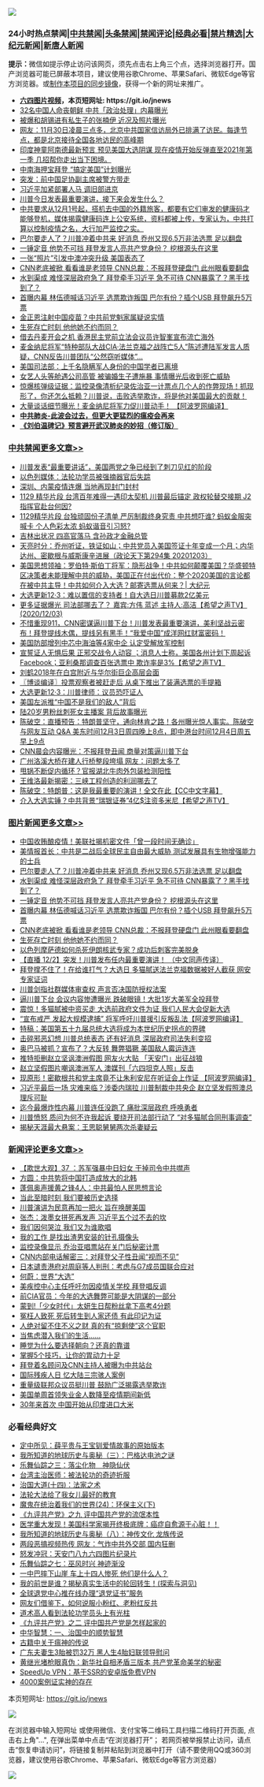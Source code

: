![](https://raw.githubusercontent.com/fqnews/bnews/master/64photo/fqnews-qr.jpg)

<div id="tt">
<h3>24小时热点禁闻|<a href="#%E4%B8%AD%E5%85%B1%E7%A6%81%E9%97%BB%E6%9B%B4%E5%A4%9A%E6%96%87%E7%AB%A0">中共禁闻</a>|<a href="#%E5%9B%BE%E7%89%87%E6%96%B0%E9%97%BB%E6%9B%B4%E5%A4%9A%E6%96%87%E7%AB%A0">头条禁闻</a>|<a href="#%E6%96%B0%E9%97%BB%E8%AF%84%E8%AE%BA%E6%9B%B4%E5%A4%9A%E6%96%87%E7%AB%A0">禁闻评论|<a href="#%E5%BF%85%E7%9C%8B%E7%BB%8F%E5%85%B8%E5%A5%BD%E6%96%87">经典必看|<a href="/video.md#%E7%A6%81%E7%89%87%E7%B2%BE%E9%80%89">禁片精选</a>|<a href="https://github.com/fqnews/djy/blob/master/gb/nf1351518.md#1">大纪元新闻</a>|<a href="https://github.com/fqnews/ntdtv/blob/master/gb/prog204.md#1">新唐人新闻</a></h3>
<div><b>提示：</b>微信如提示停止访问该网页，须先点击右上角三个点，选择浏览器打开。国产浏览器可能已屏蔽本项目，建议使用谷歌Chrome、苹果Safari、微软Edge等官方浏览器。或<a href="https://github.com/fqnews/bnews/blob/master/%E5%88%B6%E4%BD%9Cgit%E7%A6%81%E9%97%BB%E9%95%9C%E5%83%8F.md">制作本项目的同步镜像</a>，获得一个新的网址来推广。</div>
<ul>
<li><b><a href="http://d1.bdrive.tk/64.mp4" target="_blank">六四图片视频</a>，本页短网址: https://git.io/jnews</b></li>
<li><a href="/cbnews/20201203/1441470.md">32名中国人命丧朝鲜 中共「政治处理」内幕曝光</a></li>
<li><a href="/comments/20201203/1441496.md">被爆和胡锡进有私生子的张楠伊 近况及照片曝光</a></li>
<li><a href="/bannedvideo/20201203/1441435.md">网友：11月30日凌晨三点多，北京中共国家信访局外已排满了访民。每逢节点，都是北京接待全国各地访民的高峰期</a></li>
<li><a href="/bannedvideo/20201203/1441281.md">印度神童阿南德最新预言 预见美国大选阴谋 现在疫情开始反弹直至2021年第一季 几招帮你走出当下困境。</a></li>
<li><a href="/cbnews/20201203/1441376.md">中南海押宝拜登 “搞定美国”计划曝光</a></li>
<li><a href="/sports/20201203/1441473.md">突发：前中国足协副主席被警方带走</a></li>
<li><a href="/cbnews/20201203/1441478.md">习近平加紧部署人马 调旧部进京</a></li>
<li><a href="/taiwannews/20201203/1441443.md">川普今日发表最重要演讲，接下来会发生什么？</a></li>
<li><a href="/bannedvideo/20201203/1441521.md">中共要求从12月1号起，搭机去中国的外籍旅客，都要有它们审发的健康码才能够登机，媒体揭露健康码连上公安系统，资料都被上传，专家认为，中共打算以控制疫情之名，大行加严监控之实。</a></li>
<li><a href="/topimagenews/20201204/1441733.md">巴尔要走人了？川普冲着中共来 好消息 乔州又现6.5万非法选票 足以翻盘</a></li>
<li><a href="/topimagenews/20201204/1441655.md">一锤定音 他势不可挡 拜登发言人亮共产党身份？ 挖根源头在这里</a></li>
<li><a href="/worldnews/20201203/1441471.md">一张“照片”引发中澳冲突升级 美国表态了</a></li>
<li><a href="/topimagenews/20201203/1441549.md">CNN老底被掀 看看谁是老领导 CNN总裁：不报拜登硬盘门 此州眼看要翻盘</a></li>
<li><a href="/topimagenews/20201204/1441718.md">水到渠成 难怪深层政府急了 拜登牵手习近平 急不可待 CNN暴露了？黑手找到了？</a></li>
<li><a href="/topimagenews/20201203/1441592.md">首曝内幕 林伍德喊话习近平 选票欺诈叛国 巴尔有份？插个USB 拜登飙升5万票</a></li>
<li><a href="/cnnews/20201203/1441475.md">金正恩注射中国疫苗？中共前党魁家属疑说实情</a></li>
<li><a href="/topimagenews/20201203/1441487.md">生死存亡时刻 他他她不约而同？</a></li>
<li><a href="/headline/20201204/1441654.md">借去丹麦开会之机 香港民主党前立法会议员许智峯宣布流亡海外</a></li>
<li><a href="/comments/20201203/1441382.md">麦金纳尼将军“特种部队大战CIA·法兰克福之战阵亡5人”陈述遭陆军发言人质疑，CNN反告川普团队“公然窃听媒体”…</a></li>
<li><a href="/headline/20201203/1441385.md">美国司法部：上千名隐瞒军人身份的中国学者已离境</a></li>
<li><a href="/yule/20201203/1441345.md">女艺人头等舱遇公司高管 被骗婚生子遭施暴 事情曝光后收到死亡威胁</a></li>
<li><a href="/bannedvideo/20201204/1441690.md">惊爆核弹级证据：监控录像清析纪录佐治亚一计票点几个人的作弊现场！抓现形了，你还怎么抵赖？川普说，击败选举欺诈，将是他对美国最大的贡献！</a></li>
<li><a href="/cnnews/20201203/1441439.md">大量谈话细节曝光！麦金纳尼将军力促川普动手！ 【阿波罗网编译】</a></li>
<li><b><a href="/comments/20200211/1275071.md" target="_blank">中共肺炎-此波会过去，但更大更猛烈的瘟疫会再来</a></b></li>
<li><b><a href="/comments/20200207/1272816.md" target="_blank">《刘伯温碑记》预言避开武汉肺炎的妙招（修订版）</a></b></li>
</ul>
</div>

<div class="catlist">
<h3><a href="/cbnews/" target="_blank">中共禁闻</a><span><a href="/cbnews/" target="_blank" rel="nofollow">更多文章>></a></span></h3>
<ul>
<li><a href="/cbnews/20201204/1441868.md" target="_blank">川普发表“最重要讲话”，美国两党之争已经到了刺刀见红的阶段</a></li>
<li><a href="/cbnews/20201204/1441828.md" target="_blank">以色列媒体：法轮功学员被强摘器官后失踪</a></li>
<li><a href="/cbnews/20201204/1441827.md" target="_blank">深圳、内蒙疫情连爆 当地再现封门封村</a></li>
<li><a href="/cbnews/20201204/1441884.md" target="_blank">1129 精华片段  台湾百年难得一遇印太契机  川普最后锚定 政权轮替交接期 J2指挥官赴台何因?</a></li>
<li><a href="/cbnews/20201204/1441883.md" target="_blank">1129精华片段  台独顽固份子清单 严厉制裁终身究责 中共想吓谁? 蚂蚁金服突喊卡 个人色彩太浓 蚂蚁谐音引习怒?</a></li>
<li><a href="/cbnews/20201204/1441872.md" target="_blank">吉林出状况 四高官落马 含孙政才金融总管</a></li>
<li><a href="/cbnews/20201204/1441870.md" target="_blank">天亮时分：乔州听证，铁证如山；中共党员入美国签证十年变成一个月；内华达州、密歇根与威斯康辛进展（政论天下第294集 20201203）</a></li>
<li><a href="/cbnews/20201204/1441848.md" target="_blank">美国思想领袖：罗伯特·斯伯丁将军：隐形战争！中共如何颠覆美国？华盛顿特区决策者未能理解中共的威胁，美国正在付出代价：整个2020美国的言论都在被中共主导！中共如何介入大选？邮寄选票从何来？| 大纪元</a></li>
<li><a href="/cbnews/20201204/1441843.md" target="_blank">大选更新12·3：难以置信的支持者！自大选日川普募款2亿美元</a></li>
<li><a href="/cbnews/20201204/1441829.md" target="_blank">更多证据爆光  司法部哪去了？ 嘉宾:方伟 蓝述 主持人:高洁【希望之声TV】(2020/12/03)</a></li>
<li><a href="/cbnews/20201204/1441806.md" target="_blank">不惜重现911，CNN密谋逼川普下台！川普发表最重要演讲，美利坚战云密布！拜登提线木偶，提线另有黑手！“我爱中国”成洋网红财富密码！</a></li>
<li><a href="/cbnews/20201204/1441802.md" target="_blank">美国防部增列中芯中海油等4家中企 认定受解放军控制</a></li>
<li><a href="/cbnews/20201204/1441792.md" target="_blank">宣誓证人无惧后果 正邪交战令人动容 ；消息人士称，美国各州计划下周起诉Facebook；亚利桑那调查百张选票中 欺诈率是3%【希望之声TV】</a></li>
<li><a href="/cbnews/20201204/1441752.md" target="_blank">刘鹤2018年在白宫附近与华尔街巨企高层会面</a></li>
<li><a href="/cbnews/20201204/1441748.md" target="_blank">〖博谈编译〗投票观察者被赶走后 从桌下推出了装满选票的手提箱</a></li>
<li><a href="/cbnews/20201204/1441713.md" target="_blank">大选更新12·3：川普律师：议员恐吓证人</a></li>
<li><a href="/cbnews/20201204/1441702.md" target="_blank">美国左派推“中国不是我们的敌人”背后</a></li>
<li><a href="/cbnews/20201204/1441701.md" target="_blank">陆20岁男粉丝刺死女主播案 背后故事曝光</a></li>
<li><a href="/cbnews/20201204/1441699.md" target="_blank">陈破空：直播预告：特朗普坚守，通向林肯之路！各州曝光惊人事实。陈破空与网友互动 Q&amp;A 美东时间12月3日周四晚上8点，即中港台时间12月4日周五早上9点</a></li>
<li><a href="/cbnews/20201204/1441684.md" target="_blank">CNN晨会内容曝光：不报拜登丑闻 商量对策逼川普下台</a></li>
<li><a href="/cbnews/20201204/1441681.md" target="_blank">广州洛溪大桥在建人行桥整段垮塌 网友：问题太多了</a></li>
<li><a href="/cbnews/20201204/1441680.md" target="_blank">甩锅不断促内循环？官报湖北牛肉外包装检测阳性</a></li>
<li><a href="/cbnews/20201204/1441679.md" target="_blank">王维洛最新揭密：三峡工程创造的利润哪去了</a></li>
<li><a href="/cbnews/20201204/1441653.md" target="_blank">陈破空：特朗普：这是我最重要的演讲！全文在此【CC中文字幕】</a></li>
<li><a href="/cbnews/20201204/1441638.md" target="_blank">介入大选实锤？中共背景“瑞银证券”4亿$注资多米尼【希望之声TV】</a></li>

</ul>
</div>
<div class="catlist">
<h3><a href="/topimagenews/" target="_blank">图片新闻</a><span><a href="/topimagenews/" target="_blank" rel="nofollow">更多文章>></a></span></h3>
<ul>
<li><a href="/topimagenews/20201204/1441871.md" target="_blank">中国收贿酿疫情！美联社揭机密文件「曾一段时间无确诊」</a></li>
<li><a href="/topimagenews/20201204/1441776.md" target="_blank">美情报首长：中共是二战后全球民主自由最大威胁 测试发展具有生物增强能力的士兵</a></li>
<li><a href="/topimagenews/20201204/1441733.md" target="_blank">巴尔要走人了？川普冲着中共来 好消息 乔州又现6.5万非法选票 足以翻盘</a></li>
<li><a href="/topimagenews/20201204/1441718.md" target="_blank">水到渠成 难怪深层政府急了 拜登牵手习近平 急不可待 CNN暴露了？黑手找到了？</a></li>
<li><a href="/topimagenews/20201204/1441655.md" target="_blank">一锤定音 他势不可挡 拜登发言人亮共产党身份？ 挖根源头在这里</a></li>
<li><a href="/topimagenews/20201203/1441592.md" target="_blank">首曝内幕 林伍德喊话习近平 选票欺诈叛国 巴尔有份？插个USB 拜登飙升5万票</a></li>
<li><a href="/topimagenews/20201203/1441549.md" target="_blank">CNN老底被掀 看看谁是老领导 CNN总裁：不报拜登硬盘门 此州眼看要翻盘</a></li>
<li><a href="/topimagenews/20201203/1441487.md" target="_blank">生死存亡时刻 他他她不约而同？</a></li>
<li><a href="/topimagenews/20201203/1441323.md" target="_blank">以色列摩萨德如何杀死伊朗核武专家？成功后刺客完美脱身</a></li>
<li><a href="/comments/20201203/1441124.md" target="_blank">【直播 12/2】突发！川普发布任内最重要演讲！ （中文同声传译）</a></li>
<li><a href="/topimagenews/20201203/1441093.md" target="_blank">拜登撑不住了！在给谁打气？大选日 多猫腻送法兰克福数据被好人截获 网安专家证词</a></li>
<li><a href="/topimagenews/20201203/1441065.md" target="_blank">川普剑指社群媒体审查权 声言否决国防授权法案</a></li>
<li><a href="/topimagenews/20201203/1441064.md" target="_blank">逼川普下台 会议内容惨遭曝光 跌破眼镜！大批1岁大美军全投拜登</a></li>
<li><a href="/topimagenews/20201202/1440845.md" target="_blank">震惊！多猫腻被中资买走 大选前政府文件为证 我们人民大会促新大选</a></li>
<li><a href="/topimagenews/20201202/1440808.md" target="_blank">“宣布戒严 发起大规模逮捕&#8221; 将军呼吁川普援引反叛乱法【阿波罗网编译】</a></li>
<li><a href="/comments/20201202/1440697.md" target="_blank">特稿：美国第五十九届总统大选将成为本世纪历史拐点的界碑</a></li>
<li><a href="/topimagenews/20201202/1440468.md" target="_blank">击碎邪恶幻想 川普总统表态 还有好消息 深层政府司法失利变招</a></li>
<li><a href="/topimagenews/20201202/1440425.md" target="_blank">奥巴马被抓？宣布了？大反转 舞弊猖獗 美国敌人霉运连连</a></li>
<li><a href="/topimagenews/20201202/1440424.md" target="_blank">推特拒删赵立坚讽澳洲假图 网友火大贴 「天安门」出征战狼</a></li>
<li><a href="/topimagenews/20201202/1440414.md" target="_blank">赵立坚假图片嘲讽澳洲军人 澳媒刊「六四坦克人照」反击</a></li>
<li><a href="/topimagenews/20201201/1440268.md" target="_blank">现原形！密歇根共和党主席竟不让朱利安尼在听证会上作证 【阿波罗网编译】</a></li>
<li><a href="/topimagenews/20201201/1440232.md" target="_blank">习近平最后一场 灾难来临？涉委内瑞拉 川普制裁中共央企 赵立坚发假照澳总理斥可耻</a></li>
<li><a href="/topimagenews/20201201/1439781.md" target="_blank">迄今最爆炸性内幕 川普连任没跑了 痛批深层政府 呼唤勇者</a></li>
<li><a href="/topimagenews/20201201/1439743.md" target="_blank">川普愤怒 质问为何不许我起诉 要绕开司法部行动了 “对多猫腻合同刑事调查”</a></li>
<li><a href="/topimagenews/20201201/1439730.md" target="_blank">揭秘天涯最大悬案：王思聪舅舅两次杀妻疑云</a></li>

</ul>
</div>
<div class="catlist">
<h3><a href="/comments/" target="_blank">新闻评论</a><span><a href="/comments/" target="_blank" rel="nofollow">更多文章>></a></span></h3>
<ul>
<li><a href="/comments/20201204/1441903.md" target="_blank">【欺世大观】37 ：苏军强暴中日妇女 干掉司令中共噤声</a></li>
<li><a href="/comments/20201204/1441902.md" target="_blank">方圆：中共势将中国打造成放大的北韩</a></li>
<li><a href="/comments/20201204/1441892.md" target="_blank">蓬佩奥声援黄之锋4人：中共最怕人民思想言论</a></li>
<li><a href="/comments/20201204/1441880.md" target="_blank">当此至暗时刻 我们要被历史选择</a></li>
<li><a href="/comments/20201204/1441879.md" target="_blank">川普演讲为民意再加一把火 旨在唤醒美国</a></li>
<li><a href="/comments/20201204/1441878.md" target="_blank">张杰：泼墨女拼死再发声 习近平五个过不去的坎</a></li>
<li><a href="/comments/20201204/1441877.md" target="_blank">我们因何哭泣 我们又为谁歌唱</a></li>
<li><a href="/comments/20201204/1441876.md" target="_blank">我的工作 是找出渣男安装的针孔摄像头</a></li>
<li><a href="/comments/20201204/1441861.md" target="_blank">监控录像显示 乔治亚唱票站在关门后秘密计票</a></li>
<li><a href="/comments/20201204/1441860.md" target="_blank">CNN内部电话解密三：对拜登父子性丑闻“视而不见”</a></li>
<li><a href="/comments/20201204/1441859.md" target="_blank">日本谴责港府对周庭等人判刑：考虑与G7成员国联合应对</a></li>
<li><a href="/comments/20201204/1441855.md" target="_blank">何蔚：世界“大选”</a></li>
<li><a href="/comments/20201204/1441819.md" target="_blank">美疾控中心主任呼吁勿因疫情关学校 拜登唱反调</a></li>
<li><a href="/comments/20201204/1441818.md" target="_blank">前CIA官员：今年的大选舞弊可能是大阴谋的一部分</a></li>
<li><a href="/comments/20201204/1441796.md" target="_blank">蒙到!「少女时代」太妍生日帮粉丝拿下高考4分题</a></li>
<li><a href="/comments/20201204/1441773.md" target="_blank">冤枉人致死 死后转生到人家还债 有此印记为证</a></li>
<li><a href="/comments/20201204/1441772.md" target="_blank">人绝对留不住不义之财 真的有“掠剩使”这个官职</a></li>
<li><a href="/comments/20201204/1441771.md" target="_blank">当焦虑潜入我们的生活&#8230;&#8230;</a></li>
<li><a href="/comments/20201204/1441770.md" target="_blank">睡觉为什么要选择朝向？还真的靠谱</a></li>
<li><a href="/comments/20201204/1441769.md" target="_blank">掌握5个技巧，让你的胃动力十足</a></li>
<li><a href="/comments/20201204/1441746.md" target="_blank">拜登着名顾问及CNN主持人被曝为中共站台</a></li>
<li><a href="/comments/20201204/1441729.md" target="_blank">国际残疾人日 忆大陆三宗骇人案例</a></li>
<li><a href="/comments/20201204/1441712.md" target="_blank">重量级联邦众议员挺川普 鼓励广泛揭露选举欺诈</a></li>
<li><a href="/comments/20201204/1441711.md" target="_blank">美国单周首领失业金人数降至疫情期间新低</a></li>
<li><a href="/comments/20201204/1441710.md" target="_blank">30年来首次 中国开始从印度进口大米</a></li>

</ul>
</div>

<div class="catlist">
<h3>必看经典好文</h3>
<ul>
<li><a href="/comments/20200616/1345658.md" target="_blank">定中所见：薛平贵与王宝钏爱情故事的原始版本</a></li>
<li><a href="/tculture/xiulian/20170726/797589.md" target="_blank">我所知道的地球历史与奥秘（三）：巴格达电池之谜</a></li>
<li><a href="/tculture/20190101/1056889.md" target="_blank">乐舞仙踪之三：落尘化物　神隐仙伏</a></li>
<li><a href="/comments/20200801/1373219.md" target="_blank">台湾主治医师：被法轮功的奇迹折服</a></li>
<li><a href="/cbnews/20180320/916962.md" target="_blank">治国大道(十四)：法家之术</a></li>
<li><a href="/cbnews/20200516/1329218.md" target="_blank">法轮大法给了我女儿最好的教育</a></li>
<li><a href="/cbnews/20180907/994846.md" target="_blank">魔鬼在统治着我们的世界(24)：环保主义(下)</a></li>
<li><a href="/bookonline/20131116/201045.md" target="_blank">《九评共产党》之九 评中国共产党的流氓本性</a></li>
<li><a href="/comments/20201115/1431139.md" target="_blank">医学重大发现！美国科学家揭开终极底牌：癌症自愈源于心脏！！</a></li>
<li><a href="/topimagenews/20180225/905380.md" target="_blank">我所知道的地球历史与奥秘（八）：神传文化 龙族传说</a></li>
<li><a href="/cbnews/20200703/1355059.md" target="_blank">两段恶搞视频热传 网友：气炸中共外交部 国内狂删</a></li>
<li><a href="/comments/20200604/783200.md" target="_blank">怒发冲冠：天安门八九六四图片纪录片</a></li>
<li><a href="/tculture/20190101/792550.md" target="_blank">乐舞仙踪之七：巫风时兴 神迹渐没</a></li>
<li><a href="/cbnews/20200611/1343057.md" target="_blank">一中巴摔下山崖 车上十四人惨死 他们是什么人？</a></li>
<li><a href="/comments/20200715/1359453.md" target="_blank">我的前世是谁？揭秘真实生活中的轮回转生！(探索与洞见)</a></li>
<li><a href="/cbnews/20200819/1382346.md" target="_blank">全球退党中心推在线办理“退党证书”服务</a></li>
<li><a href="/comments/20200712/1359630.md" target="_blank">网友们借鉴下，如何说服小粉红、老粉红反共</a></li>
<li><a href="/comments/20200227/1284657.md" target="_blank">道术高人看到法轮功学员头上有光柱</a></li>
<li><a href="/bookonline/20131116/201055.md" target="_blank">《九评共产党》之二 评中国共产党是怎样起家的</a></li>
<li><a href="/comments/20200605/1340202.md" target="_blank">中华智慧：一、治国中的顺势智慧</a></li>
<li><a href="/ccpdope/20200531/1337409.md" target="_blank">古籍中关于瘟神的传说</a></li>
<li><a href="/cbnews/20200611/1343037.md" target="_blank">广东夫妻生3胎被罚32万 黑人生4胎妇联领导慰问</a></li>
<li><a href="/lifebaike/20180921/1001174.md" target="_blank">黄继光堵枪眼真伪：新华社自相矛盾三版本 共产党革命美学的秘密</a></li>
<li><a href="/cbnews/20191226/1241739.md" target="_blank">SpeedUp VPN：基于SSR的安卓版免费VPN</a></li>
<li><a href="/lifebaike/20201113/1430218.md" target="_blank">4000案例证实神的存在</a></li>

</ul>
</div>

本页短网址: https://git.io/jnews

![](https://raw.githubusercontent.com/fqnews/bnews/master/64photo/fqnews-qr.jpg)

在浏览器中输入短网址 或使用微信、支付宝等二维码工具扫描二维码打开页面, 点击右上角"...", 在弹出菜单中点击“在浏览器打开”； 若网页被举报禁止访问，请点击“恢复申请访问”，将链接复制并粘贴到浏览器中打开（请不要使用QQ或360浏览器，建议使用谷歌Chrome、苹果Safari、微软Edge等官方浏览器）

![](https://raw.githubusercontent.com/fqnews/bnews/master/64photo/wx.jpg)